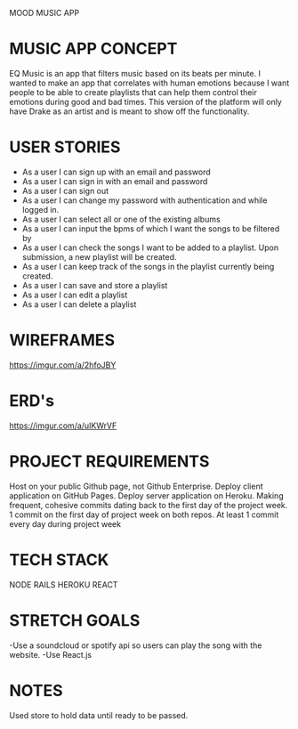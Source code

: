 MOOD MUSIC APP


MUSIC APP CONCEPT
===
EQ Music is an app that filters music based on its beats per minute. I wanted to make an app that correlates with human emotions because I want people to be able to create playlists that can help them control their emotions during good and bad times. This version of the platform will only have Drake as an artist and is meant to show off the functionality.


USER STORIES
===
- As a user I can sign up with an email and password
- As a user I can sign in with an email and password
- As a user I can sign out
- As a user I can change my password with authentication and while logged in.
- As a user I can select all or one of the existing albums
- As a user I can input the bpms of which I want the songs to be filtered by
- As a user I can check the songs I want to be added to a playlist. Upon submission, a new playlist will be created.
- As a user I can keep track of the songs in the playlist currently being created.
- As a user I can save and store a playlist
- As a user I can edit a playlist
- As a user I can delete a playlist


WIREFRAMES
===
https://imgur.com/a/2hfoJBY

ERD's
===
https://imgur.com/a/uIKWrVF

PROJECT REQUIREMENTS
===
Host on your public Github page, not Github Enterprise.
Deploy client application on GitHub Pages.
Deploy server application on Heroku.
Making frequent, cohesive commits dating back to the first day of the project week.
1 commit on the first day of project week on both repos.
At least 1 commit every day during project week 


TECH STACK
===
NODE
RAILS
HEROKU
REACT

STRETCH GOALS
===
-Use a soundcloud or spotify api so users can play the song with the website.
-Use React.js

NOTES
===
Used store to hold data until ready to be passed.